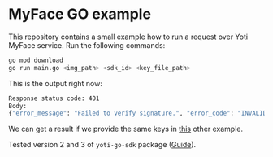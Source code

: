 # MyFace GO example

This repository contains a small example how to run a request over Yoti MyFace
service. Run the following commands:

```sh
go mod download
go run main.go <img_path> <sdk_id> <key_file_path>
```

This is the output right now:

```sh
Response status code: 401
Body:
{"error_message": "Failed to verify signature.", "error_code": "INVALID_SIGNATURE"}
```

We can get a result if we provide the same keys in
[this](https://github.com/lampkicking/web-fcm-demo) other example.

Tested version 2 and 3 of `yoti-go-sdk` package
([Guide](https://developers.yoti.com/yoti-myface/integration-guide)).
